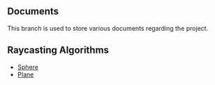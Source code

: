 ## Documents

This branch is used to store various documents regarding the project.

## Raycasting Algorithms
-   [Sphere](https://github.com/SohamBorate/Ripple/blob/documents/Raycasting-Algorithms/Sphere.pdf)
-   [Plane](https://github.com/SohamBorate/Ripple/blob/documents/Raycasting-Algorithms/Plane.pdf)
